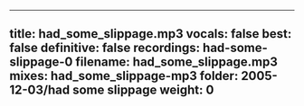 
---
title: had_some_slippage.mp3
vocals: false
best: false
definitive: false
recordings: had-some-slippage-0
filename: had_some_slippage.mp3
mixes: had_some_slippage-mp3
folder: 2005-12-03/had some slippage
weight: 0
---
